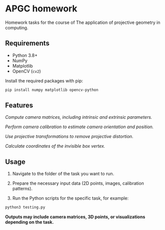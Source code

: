 # APGC homework

Homework tasks for the course of The application of projective geometry in computing.

## Requirements

- Python 3.8+  
- NumPy  
- Matplotlib  
- OpenCV (`cv2`)  

Install the required packages with pip:

```bash
pip install numpy matplotlib opencv-python
```
##  Features

*Compute camera matrices, including intrinsic and extrinsic parameters.*

*Perform camera calibration to estimate camera orientation and position.*

*Use projective transformations to remove projective distortion.*

*Calculate coordinates of the invisible box vertex.*

## Usage

1. Navigate to the folder of the task you want to run.

2. Prepare the necessary input data (2D points, images, calibration patterns).

3. Run the Python scripts for the specific task, for example:
```bash
python3 testing.py
```

**Outputs may include camera matrices, 3D points, or visualizations depending on the task.**